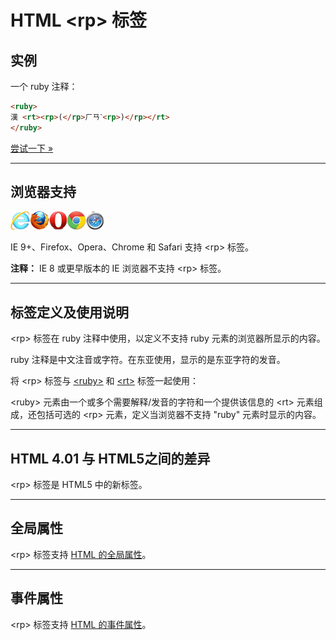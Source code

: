 # HTML &lt;rp&gt; 标签

## 实例

一个 ruby 注释：

```HTML
<ruby>
漢 <rt><rp>(</rp>ㄏㄢˋ<rp>)</rp></rt>
</ruby>
```

[尝试一下 »](http://www.runoob.com/try/try.php?filename=tryhtml5_rp)

--------

## 浏览器支持

![Internet Explorer](images/compatible_ie.gif)![Firefox](images/compatible_firefox.gif)![Opera](images/compatible_opera.gif)![Google Chrome](images/compatible_chrome.gif)![Safari](images/compatible_safari.gif)

IE 9+、Firefox、Opera、Chrome 和 Safari 支持 &lt;rp&gt; 标签。

**注释：** IE 8 或更早版本的 IE 浏览器不支持 &lt;rp&gt; 标签。

--------

## 标签定义及使用说明

&lt;rp&gt; 标签在 ruby 注释中使用，以定义不支持 ruby 元素的浏览器所显示的内容。

ruby 注释是中文注音或字符。在东亚使用，显示的是东亚字符的发音。

将 &lt;rp&gt; 标签与 [&lt;ruby&gt;](107_tag-ruby.md) 和 [&lt;rt&gt;](106_tag-rt.md) 标签一起使用： 

 &lt;ruby&gt; 元素由一个或多个需要解释/发音的字符和一个提供该信息的 &lt;rt&gt; 元素组成，还包括可选的 &lt;rp&gt; 元素，定义当浏览器不支持 &quot;ruby&quot; 元素时显示的内容。

--------

## HTML 4.01 与 HTML5之间的差异

&lt;rp&gt; 标签是 HTML5 中的新标签。

--------

## 全局属性

&lt;rp&gt; 标签支持 [HTML 的全局属性](003_ref-standardattributes.md)。

--------

## 事件属性

&lt;rp&gt; 标签支持 [HTML 的事件属性](004_ref-eventattributes.md)。
